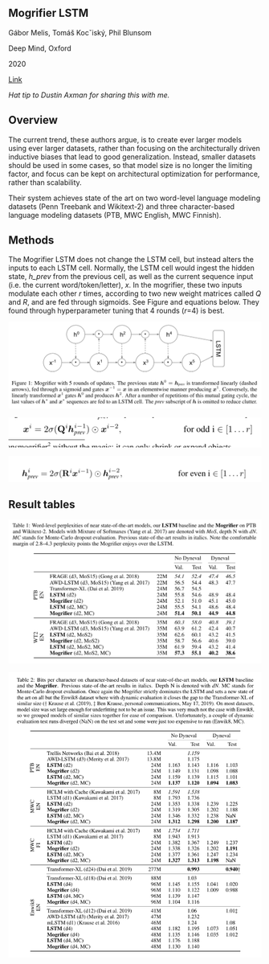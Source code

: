 ## Mogrifier LSTM

Gábor Melis, Tomáš Kocˇiský, Phil Blunsom

Deep Mind, Oxford

2020

[Link](https://arxiv.org/abs/1909.01792)

*Hat tip to Dustin Axman for sharing this with me.*

## Overview

The current trend, these authors argue, is to create ever larger models using ever larger datasets, rather than focusing on the architecturally driven inductive biases that lead to good generalization. Instead, smaller datasets should be used in some cases, so that model size is no longer the limiting factor, and focus can be kept on architectural optimization for performance, rather than scalability.

Their system achieves state of the art on two word-level language modeling datasets (Penn Treebank and Wikitext-2) and three character-based language modeling datasets (PTB, MWC English, MWC Finnish).

## Methods

The Mogrifier LSTM does not change the LSTM cell, but instead alters the inputs to each LSTM cell. Normally, the LSTM cell would ingest the hidden state, *h_prev* from the previous cell, as well as the current sequence input (i.e. the current word/token/letter), *x*. In the mogrifier, these two inputs modulate each other *r* times, according to two new weight matrices called *Q* and *R*, and are fed through sigmoids. See Figure and equations below. They found through hyperparameter tuning that 4 rounds (*r*=4) is best.

![](Figures/mogrifier-1.png)

![](Figures/mogrifier-2.png)

![](Figures/mogrifier-3.png)

## Result tables

![](Figures/mogrifier-4.png)

![](Figures/mogrifier-5.png)




